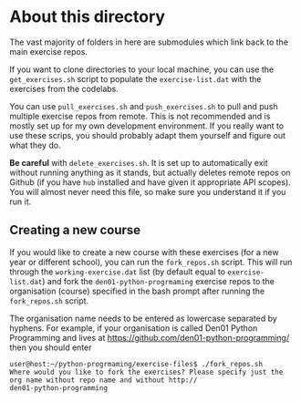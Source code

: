 # About this directory

The vast majority of folders in here are submodules which link back to the main exercise repos.

If you want to clone directories to your local machine, you can use the `get_exercises.sh` script to populate the `exercise-list.dat` with the exercises from the codelabs.

You can use `pull_exercises.sh` and `push_exercises.sh` to pull and push multiple exercise repos from remote. This is not recommended and is mostly set up for my own development environment. If you really want to use these scrips, you should probably adapt them yourself and figure out what they do.

**Be careful** with `delete_exercises.sh`. It is set up to automatically exit without running anything as it stands, but actually deletes remote repos on Github (if you have `hub` installed and have given it appropriate API scopes). You will almost never need this file, so make sure you understand it if you run it.

## Creating a new course

If you would like to create a new course with these exercises (for a new year or different school), you can run the `fork_repos.sh` script. This will run through the `working-exercise.dat` list (by default equal to `exercise-list.dat`) and fork the `den01-python-progrmaming` exercise repos to the organisation (course) specified in the bash prompt after running the `fork_repos.sh` script.

The organisation name needs to be entered as lowercase separated by hyphens. For example, if your organisation is called Den01 Python Programming and lives at https://github.com/den01-python-programming/ then you should enter

```console
user@host:~/python-progrmaming/exercise-files$ ./fork_repos.sh
Where would you like to fork the exercises? Please specify just the org name without repo name and without http://
den01-python-programming
```
